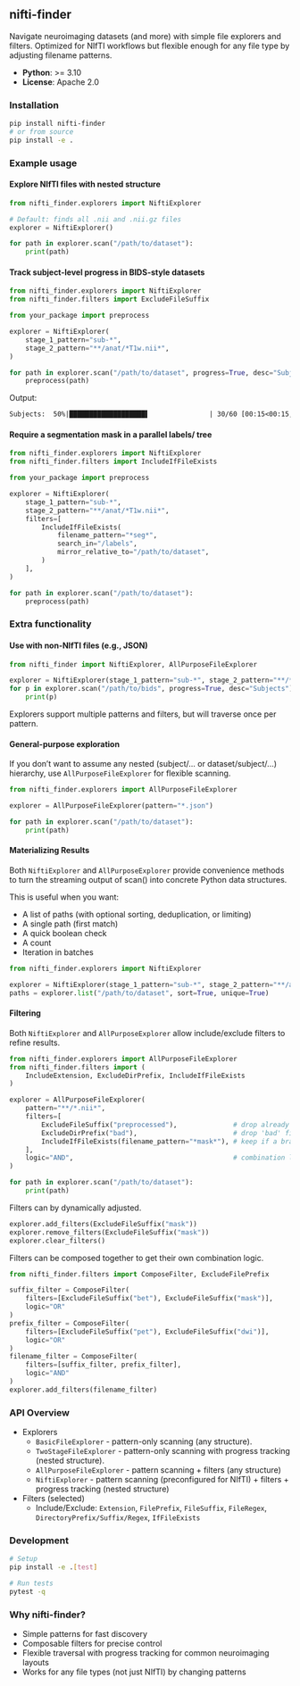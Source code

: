 ## nifti-finder

Navigate neuroimaging datasets (and more) with simple file explorers and filters. Optimized for NIfTI workflows but flexible enough for any file type by adjusting filename patterns.

- **Python**: >= 3.10
- **License**: Apache 2.0

### Installation

```bash
pip install nifti-finder
# or from source
pip install -e .
```

### Example usage

#### Explore NIfTI files with nested structure

```python
from nifti_finder.explorers import NiftiExplorer

# Default: finds all .nii and .nii.gz files
explorer = NiftiExplorer()

for path in explorer.scan("/path/to/dataset"):
    print(path)
```

#### Track subject-level progress in BIDS-style datasets

```python
from nifti_finder.explorers import NiftiExplorer
from nifti_finder.filters import ExcludeFileSuffix

from your_package import preprocess

explorer = NiftiExplorer(
    stage_1_pattern="sub-*",
    stage_2_pattern="**/anat/*T1w.nii*",
)

for path in explorer.scan("/path/to/dataset", progress=True, desc="Subjects"):
    preprocess(path)

```

Output:

```txt
Subjects:  50%|███████████████████▌               | 30/60 [00:15<00:15,  2.00 it/s]
```

#### Require a segmentation mask in a parallel labels/ tree

```python
from nifti_finder.explorers import NiftiExplorer
from nifti_finder.filters import IncludeIfFileExists

from your_package import preprocess

explorer = NiftiExplorer(
    stage_1_pattern="sub-*",
    stage_2_pattern="**/anat/*T1w.nii*",
    filters=[
        IncludeIfFileExists(
            filename_pattern="*seg*",
            search_in="/labels",
            mirror_relative_to="/path/to/dataset",
        )
    ],
)

for path in explorer.scan("/path/to/dataset"):
    preprocess(path)
```

### Extra functionality

#### Use with non-NIfTI files (e.g., JSON)

```python
from nifti_finder import NiftiExplorer, AllPurposeFileExplorer

explorer = NiftiExplorer(stage_1_pattern="sub-*", stage_2_pattern="**/*.json")
for p in explorer.scan("/path/to/bids", progress=True, desc="Subjects"):
    print(p)
```

Explorers support multiple patterns and filters, but will traverse once per pattern.

#### General-purpose exploration

If you don’t want to assume any nested (subject/... or dataset/subject/...) hierarchy, use `AllPurposeFileExplorer` for flexible scanning.

```python
from nifti_finder.explorers import AllPurposeFileExplorer

explorer = AllPurposeFileExplorer(pattern="*.json")

for path in explorer.scan("/path/to/dataset"):
    print(path)
```

#### Materializing Results
Both `NiftiExplorer` and `AllPurposeExplorer` provide convenience methods to turn the streaming output of scan() into concrete Python data structures.

This is useful when you want:
- A list of paths (with optional sorting, deduplication, or limiting)
- A single path (first match)
- A quick boolean check
- A count
- Iteration in batches

```python
from nifti_finder.explorers import NiftiExplorer

explorer = NiftiExplorer(stage_1_pattern="sub-*", stage_2_pattern="**/anat/*T1w.nii*")
paths = explorer.list("/path/to/dataset", sort=True, unique=True)
```

#### Filtering

Both `NiftiExplorer` and `AllPurposeExplorer` allow include/exclude filters to refine results.

```python
from nifti_finder.explorers import AllPurposeFileExplorer
from nifti_finder.filters import (
    IncludeExtension, ExcludeDirPrefix, IncludeIfFileExists
)

explorer = AllPurposeFileExplorer(
    pattern="**/*.nii*",
    filters=[
        ExcludeFileSuffix("preprocessed"),              # drop already preprocessed files
        ExcludeDirPrefix("bad"),                        # drop 'bad' files
        IncludeIfFileExists(filename_pattern="*mask*"), # keep if a brain mask exists in same directory
    ],
    logic="AND",                                        # combination logic
)

for path in explorer.scan("/path/to/dataset"):
    print(path)
```

Filters can by dynamically adjusted.

```python
explorer.add_filters(ExcludeFileSuffix("mask"))
explorer.remove_filters(ExcludeFileSuffix("mask"))
explorer.clear_filters()
```

Filters can be composed together to get their own combination logic.

```python
from nifti_finder.filters import ComposeFilter, ExcludeFilePrefix

suffix_filter = ComposeFilter(
    filters=[ExcludeFileSuffix("bet"), ExcludeFileSuffix("mask")],
    logic="OR"
)
prefix_filter = ComposeFilter(
    filters=[ExcludeFileSuffix("pet"), ExcludeFileSuffix("dwi")],
    logic="OR"
)
filename_filter = ComposeFilter(
    filters=[suffix_filter, prefix_filter],
    logic="AND"
)
explorer.add_filters(filename_filter)
```

### API Overview

- Explorers
  - `BasicFileExplorer` - pattern-only scanning (any structure).
  - `TwoStageFileExplorer` - pattern-only scanning with progress tracking (nested structure).
  - `AllPurposeFileExplorer` - pattern scanning + filters (any structure)
  - `NiftiExplorer` - pattern scanning (preconfigured for NIfTI) + filters + progress tracking (nested structure)
- Filters (selected)
  - Include/Exclude: `Extension`, `FilePrefix`, `FileSuffix`, `FileRegex`, `DirectoryPrefix/Suffix/Regex`, `IfFileExists`


### Development

```bash
# Setup
pip install -e .[test]

# Run tests
pytest -q
```

### Why nifti-finder?

- Simple patterns for fast discovery
- Composable filters for precise control
- Flexible traversal with progress tracking for common neuroimaging layouts
- Works for any file types (not just NIfTI) by changing patterns